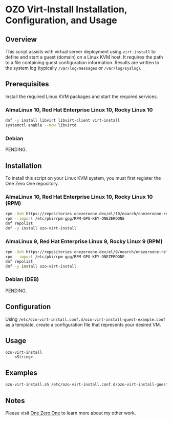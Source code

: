 # OZO Virt-Install Installation, Configuration, and Usage
## Overview
This script assists with virtual server deployment using `virt-install` to define and start a guest (domain) on a Linux KVM host. It requires the path to a file containing guest configuration information. Results are written to the system log (typically `/var/log/messages` or `/var/log/syslog`).

## Prerequisites
Install the required Linux KVM packages and start the required services.

### AlmaLinux 10, Red Hat Enterprise Linux 10, Rocky Linux 10
```bash
dnf -y install libvirt libvirt-client virt-install
systemctl enable --now libvirtd
```
### Debian
PENDING.

## Installation
To install this script on your Linux KVM system, you must first register the One Zero One repository.

### AlmaLinux 10, Red Hat Enterprise Linux 10, Rocky Linux 10 (RPM)
```bash
rpm -Uvh https://repositories.onezeroone.dev/el/10/noarch/onezeroone-release-latest.el10.noarch.rpm
rpm --import /etc/pki/rpm-gpg/RPM-GPG-KEY-ONEZEROONE
dnf repolist
dnf -y install ozo-virt-install
```

### AlmaLinux 9, Red Hat Enterprise Linux 9, Rocky Linux 9 (RPM)
```bash
rpm -Uvh https://repositories.onezeroone.dev/el/9/noarch/onezeroone-release-latest.el9.noarch.rpm
rpm --import /etc/pki/rpm-gpg/RPM-GPG-KEY-ONEZEROONE
dnf repolist
dnf -y install ozo-virt-install
```

### Debian (DEB)
PENDING.

## Configuration
Using `/etc/ozo-virt-install.conf.d/ozo-virt-install-guest-example.conf` as a template, create a configuration file that represents your desired VM.

## Usage
```
ozo-virt-install
    <String>
```

## Examples
```bash
ozo-virt-install.sh /etc/ozo-virt-install.conf.d/ozo-virt-install-guest-example.conf
```

## Notes
Please visit [One Zero One](https://onezeroone.dev) to learn more about my other work.
